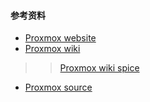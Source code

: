 #### 参考资料
* [Proxmox website](https://www.proxmox.com/en/)
* [Proxmox wiki](https://pve.proxmox.com/wiki/Main_Page)
>> [Proxmox wiki spice](https://pve.proxmox.com/wiki/SPICE)
* [Proxmox source](https://git.proxmox.com/)
